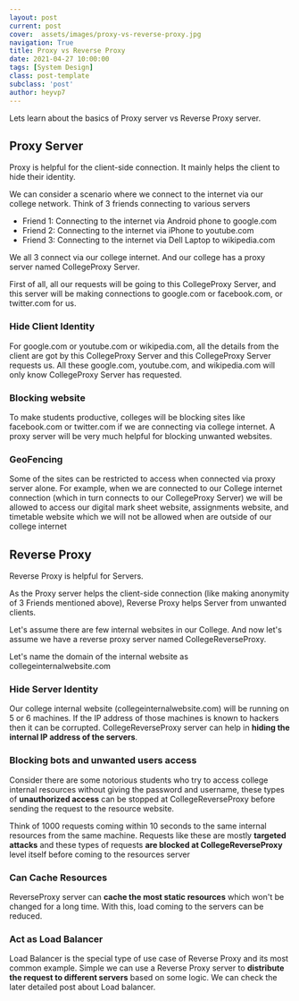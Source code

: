 ```yaml
---
layout: post
current: post
cover:  assets/images/proxy-vs-reverse-proxy.jpg
navigation: True
title: Proxy vs Reverse Proxy
date: 2021-04-27 10:00:00
tags: [System Design]
class: post-template
subclass: 'post'
author: heyvp7
---
```


Lets learn about the basics of Proxy server vs Reverse Proxy server. 

## Proxy Server 

Proxy is helpful for the client-side connection. It mainly helps the client to hide their identity. 

We can consider a scenario where we connect to the internet via our college network. Think of 3 friends connecting to various servers

- Friend 1: Connecting to the internet via Android phone to google.com 
- Friend 2: Connecting to the internet via iPhone to youtube.com 
- Friend 3: Connecting to the internet via Dell Laptop to wikipedia.com 

We all 3 connect via our college internet. And our college has a proxy server named CollegeProxy Server.

First of all, all our requests will be going to this CollegeProxy Server, and this server will be making connections to google.com or facebook.com, or twitter.com for us. 

### Hide Client Identity

For google.com or youtube.com or wikipedia.com, all the details from the client are got by this CollegeProxy Server and this CollegeProxy Server requests us. All these  google.com, youtube.com, and wikipedia.com  will only know CollegeProxy Server has requested.  

### Blocking website

To make students productive, colleges will be blocking sites like facebook.com or twitter.com if we are connecting via college internet. 
A proxy server will be very much helpful for blocking unwanted websites.

### GeoFencing

Some of the sites can be restricted to access when connected via proxy server alone. For example, when we are connected to our College internet connection (which in turn connects to our CollegeProxy Server)  we will be allowed to access our digital mark sheet website, assignments website, and timetable website which we will not be allowed when are outside of our college internet


## Reverse Proxy

Reverse Proxy is helpful for Servers. 

As the Proxy server helps the client-side connection (like making anonymity of 3 Friends mentioned above), Reverse Proxy helps Server from unwanted clients. 

Let's assume there are few internal websites in our College. And now let's assume we have a reverse proxy server named CollegeReverseProxy.

Let's name the domain of the internal website as  collegeinternalwebsite.com

### Hide Server Identity

Our college internal website (collegeinternalwebsite.com) will be running on 5 or 6 machines. If the IP address of those machines is known to hackers then it can be corrupted. CollegeReverseProxy server can help in **hiding the internal IP address of the servers**.

### Blocking bots and unwanted users access

Consider there are some notorious students who try to access college internal resources without giving the password and username, these types of **unauthorized access** can be stopped at CollegeReverseProxy before sending the request to the resource website.

Think of 1000 requests coming within 10 seconds to the same internal resources from the same machine. Requests like these are mostly **targeted attacks** and these types of requests **are blocked at CollegeReverseProxy** level itself before coming to the resources server

### Can Cache Resources

ReverseProxy server can **cache the most static resources** which won't be changed for a long time. With this, load coming to the servers can be reduced.

### Act as Load Balancer

Load Balancer is the special type of use case of Reverse Proxy and its most common example. Simple we can use a Reverse Proxy server to **distribute the request to different servers** based on some logic. We can check the later detailed post about Load balancer.
